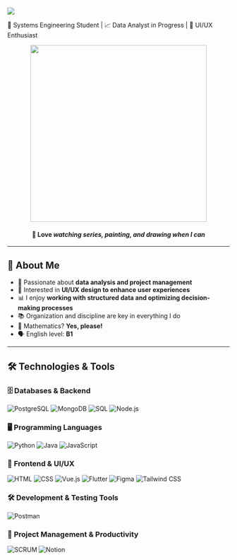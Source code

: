 #  <p align="center">
  <img src="https://readme-typing-svg.herokuapp.com?font=Fira+Code&weight=600&size=30&pause=1000&color=36BCF7&center=true&vCenter=true&width=435&lines=Hello+helloo,+I'm+Dani!" />
</p>

📝 Systems Engineering Student | 📈 Data Analyst in Progress | 🎨 UI/UX Enthusiast  

<p align="center">
  <img src="https://i.pinimg.com/originals/7a/c7/1e/7ac71e72373b0fb270b3a6d72e44eea3.gif" width="400"/>
</p>

<h4 align="center">🧩 Love <i>watching series, painting, and drawing when I can</i></h4>



---

## 🌟 About Me  
- 🎯 Passionate about **data analysis and project management**  
- 🎨 Interested in **UI/UX design to enhance user experiences**  
- 📊 I enjoy **working with structured data and optimizing decision-making processes**   
- 📚 Organization and discipline are key in everything I do  
- 🔢 Mathematics? **Yes, please!**  
- 🗣️ English level: **B1**  



---

## 🛠️ Technologies & Tools  

### 🗄️ **Databases & Backend**  
![PostgreSQL](https://img.shields.io/badge/PostgreSQL-316192?style=for-the-badge&logo=postgresql&logoColor=white) ![MongoDB](https://img.shields.io/badge/MongoDB-47A248?style=for-the-badge&logo=mongodb&logoColor=white)
![SQL](https://img.shields.io/badge/SQL-4479A1?style=for-the-badge&logo=database&logoColor=white) ![Node.js](https://img.shields.io/badge/Node.js-339933?style=for-the-badge&logo=node.js&logoColor=white)

### 🖥️ **Programming Languages**  
![Python](https://img.shields.io/badge/Python-3776AB?style=for-the-badge&logo=python&logoColor=white) ![Java](https://img.shields.io/badge/Java-007396?style=for-the-badge&logo=openjdk&logoColor=white) ![JavaScript](https://img.shields.io/badge/JavaScript-F7DF1E?style=for-the-badge&logo=javascript&logoColor=black)  

### 🎨 **Frontend & UI/UX**  
![HTML](https://img.shields.io/badge/HTML5-E34F26?style=for-the-badge&logo=html5&logoColor=white) ![CSS](https://img.shields.io/badge/CSS3-1572B6?style=for-the-badge&logo=css3&logoColor=white) ![Vue.js](https://img.shields.io/badge/Vue.js-4FC08D?style=for-the-badge&logo=vue.js&logoColor=white) ![Flutter](https://img.shields.io/badge/Flutter-02569B?style=for-the-badge&logo=flutter&logoColor=white) ![Figma](https://img.shields.io/badge/Figma-F24E1E?style=for-the-badge&logo=figma&logoColor=white) ![Tailwind CSS](https://img.shields.io/badge/Tailwind_CSS-38B2AC?style=for-the-badge&logo=tailwind-css&logoColor=white)  

### 🛠️ **Development & Testing Tools**  
![Postman](https://img.shields.io/badge/Postman-FF6C37?style=for-the-badge&logo=postman&logoColor=white)  

### 📂 **Project Management & Productivity**  
![SCRUM](https://img.shields.io/badge/SCRUM-6DB33F?style=for-the-badge&logo=scrum&logoColor=white) ![Notion](https://img.shields.io/badge/Notion-000000?style=for-the-badge&logo=notion&logoColor=white)  


